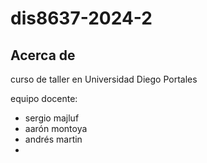 # dis8637-2024-2

## Acerca de

curso de taller en Universidad Diego Portales

equipo docente:

- sergio majluf
- aarón montoya
- andrés martin
- 
